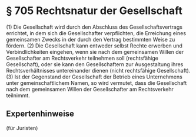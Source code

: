 # § 705 Rechtsnatur der Gesellschaft
(1) Die Gesellschaft wird durch den Abschluss des Gesellschaftsvertrags errichtet, in dem sich die Gesellschafter verpflichten, die Erreichung eines gemeinsamen Zwecks in der durch den Vertrag bestimmten Weise zu fördern.
(2) Die Gesellschaft kann entweder selbst Rechte erwerben und Verbindlichkeiten eingehen, wenn sie nach dem gemeinsamen Willen der Gesellschafter am Rechtsverkehr teilnehmen soll (rechtsfähige Gesellschaft), oder sie kann den Gesellschaftern zur Ausgestaltung ihres Rechtsverhältnisses untereinander dienen (nicht rechtsfähige Gesellschaft).
(3) Ist der Gegenstand der Gesellschaft der Betrieb eines Unternehmens unter gemeinschaftlichem Namen, so wird vermutet, dass die Gesellschaft nach dem gemeinsamen Willen der Gesellschafter am Rechtsverkehr teilnimmt.
## Expertenhinweise
(für Juristen)